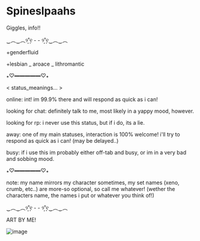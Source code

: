# Spineslpaahs
Giggles, info!! 

‿︵‿︵୨˚̣̣̣͙୧ - - ୨˚̣̣̣͙୧‿︵‿︵

+genderfluid

+lesbian _ aroace _ lithromantic 


꘎♡━━━━━♡꘎


< status_meanings...  > 

online: int! im 99.9% there and will respond as quick as i can! 

looking for chat: definitely talk to me, most likely in a yappy mood, however.

looking for rp: i never use this status, but if i do, its a lie.

away: one of my main statuses, interaction is 100% welcome! i'll try to respond as quick as i can! (may be delayed..)

busy: if i use this im probably either off-tab and busy, or im in a very bad and sobbing mood.


꘎♡━━━━━♡꘎


note: my name mirrors my character sometimes, my set names (xeno, crumb, etc..) are more-so optional, so call me whatever! (wether the characters name, the names i put or whatever you think of!)


‿︵‿︵୨˚̣̣̣͙୧ - - ୨˚̣̣̣͙୧‿︵‿︵ 


ART BY ME!

![image](https://github.com/user-attachments/assets/22a6f067-a719-4baa-847c-e50c84e84fc4)
